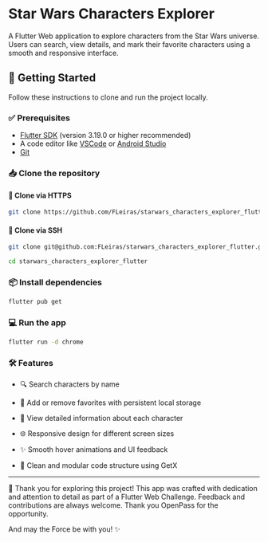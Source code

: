 # Star Wars Characters Explorer

A Flutter Web application to explore characters from the Star Wars universe. Users can search, view details, and mark their favorite characters using a smooth and responsive interface.

## 🚀 Getting Started

Follow these instructions to clone and run the project locally.

### ✅ Prerequisites

- [Flutter SDK](https://docs.flutter.dev/get-started/install) (version 3.19.0 or higher recommended)
- A code editor like [VSCode](https://code.visualstudio.com/) or [Android Studio](https://developer.android.com/studio)
- [Git](https://git-scm.com/)

### 📥 Clone the repository

#### 🔗 Clone via HTTPS

```bash
git clone https://github.com/FLeiras/starwars_characters_explorer_flutter.git
```

#### 🔐 Clone via SSH

```bash
git clone git@github.com:FLeiras/starwars_characters_explorer_flutter.git
```

```bash
cd starwars_characters_explorer_flutter
```

### 📦 Install dependencies

```bash
flutter pub get
```

### 💻 Run the app

```bash
flutter run -d chrome
```

### 🛠️ Features

- 🔍 Search characters by name

- 💛 Add or remove favorites with persistent local storage

- 📄 View detailed information about each character

- 🌐 Responsive design for different screen sizes

- ✨ Smooth hover animations and UI feedback

- 🧩 Clean and modular code structure using GetX

---

🙌 Thank you for exploring this project!
This app was crafted with dedication and attention to detail as part of a Flutter Web Challenge.
Feedback and contributions are always welcome.
Thank you OpenPass for the opportunity.

And may the Force be with you! ✨

